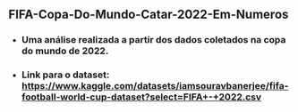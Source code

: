 ## FIFA-Copa-Do-Mundo-Catar-2022-Em-Numeros

- ### Uma análise realizada a partir dos dados coletados na copa do mundo de 2022.

- ### Link para o dataset: https://www.kaggle.com/datasets/iamsouravbanerjee/fifa-football-world-cup-dataset?select=FIFA+-+2022.csv
